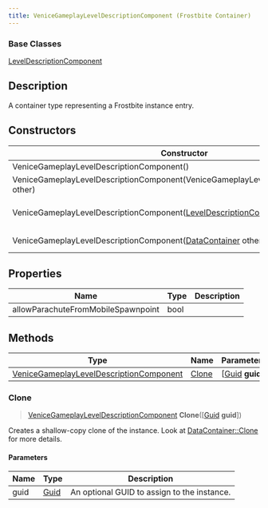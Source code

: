 ```yaml
---
title: VeniceGameplayLevelDescriptionComponent (Frostbite Container)
---
```

### Base Classes

[LevelDescriptionComponent](LevelDescriptionComponent)

## Description

A container type representing a Frostbite instance entry.

## Constructors

| Constructor                                                                                           | Description                                                                                                                                                              |
| ----------------------------------------------------------------------------------------------------- | ------------------------------------------------------------------------------------------------------------------------------------------------------------------------ |
| VeniceGameplayLevelDescriptionComponent()                                                             | Create a new instance of this container type.                                                                                                                            |
| VeniceGameplayLevelDescriptionComponent(VeniceGameplayLevelDescriptionComponent other)                | Create a reference copy of an instance of the same type.                                                                                                                 |
| VeniceGameplayLevelDescriptionComponent([LevelDescriptionComponent](LevelDescriptionComponent) other) | Upcast an instance of type [LevelDescriptionComponent](LevelDescriptionComponent) to [VeniceGameplayLevelDescriptionComponent](VeniceGameplayLevelDescriptionComponent). |
| VeniceGameplayLevelDescriptionComponent([DataContainer](/vext/ref/cls/shr/datacontainer) other)    | Upcast an instance of type [DataContainer](/vext/ref/cls/shr/datacontainer) to [VeniceGameplayLevelDescriptionComponent](VeniceGameplayLevelDescriptionComponent).    |

## Properties

| Name                               | Type | Description |
| ---------------------------------- | ---- | ----------- |
| allowParachuteFromMobileSpawnpoint | bool |             |

## Methods

| Type                                                                               | Name            | Parameters                                     |
| ---------------------------------------------------------------------------------- | --------------- | ---------------------------------------------- |
| [VeniceGameplayLevelDescriptionComponent](VeniceGameplayLevelDescriptionComponent) | [Clone](#clone) | \[[Guid](/vext/ref/cls/shr/guid) **guid**\] |

### Clone

> [VeniceGameplayLevelDescriptionComponent](VeniceGameplayLevelDescriptionComponent) **Clone**(\[[Guid](/vext/ref/cls/shr/guid) **guid**\])

Creates a shallow-copy clone of the instance. Look at [DataContainer::Clone](/vext/ref/cls/shr/datacontainer#clone) for more details.

#### Parameters

| Name | Type         | Description                                 |
| ---- | ------------ | ------------------------------------------- |
| guid | [Guid](Guid) | An optional GUID to assign to the instance. |
